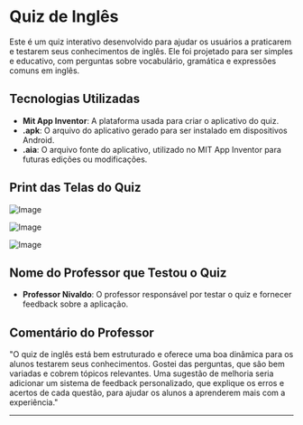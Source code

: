 # Quiz de Inglês

Este é um quiz interativo desenvolvido para ajudar os usuários a praticarem e testarem seus conhecimentos de inglês. Ele foi projetado para ser simples e educativo, com perguntas sobre vocabulário, gramática e expressões comuns em inglês.

## Tecnologias Utilizadas
- **Mit App Inventor**: A plataforma usada para criar o aplicativo do quiz.
- **.apk**: O arquivo do aplicativo gerado para ser instalado em dispositivos Android.
- **.aia**: O arquivo fonte do aplicativo, utilizado no MIT App Inventor para futuras edições ou modificações.

## Print das Telas do Quiz

![Image](https://github.com/user-attachments/assets/e9ec3c07-4aa2-4745-ae65-96ca8cd6bec9)

![Image](https://github.com/user-attachments/assets/999cc99d-f614-4ee2-a43f-9eb04cd7b2f8)

![Image](https://github.com/user-attachments/assets/4336eb41-17a2-4738-9239-89c8e7617126)

## Nome do Professor que Testou o Quiz
- **Professor Nivaldo**: O professor responsável por testar o quiz e fornecer feedback sobre a aplicação.

## Comentário do Professor
"O quiz de inglês está bem estruturado e oferece uma boa dinâmica para os alunos testarem seus conhecimentos. Gostei das perguntas, que são bem variadas e cobrem tópicos relevantes. Uma sugestão de melhoria seria adicionar um sistema de feedback personalizado, que explique os erros e acertos de cada questão, para ajudar os alunos a aprenderem mais com a experiência."

---
